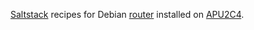 [Saltstack](https://saltstack.cz/) recipes for Debian [router](https://saltstack.cz/router/) installed on [APU2C4](https://saltstack.cz/apu2c4/).
